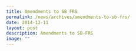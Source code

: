 ```yaml
---
title: Amendments to SB FRS
permalink: /news/archives/amendments-to-sb-frs/
date: 2014-12-11
layout: post
description: Amendments to SB-FRS
image: ""
---
```

